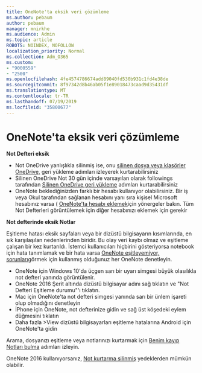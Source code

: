 ```yaml
---
title: OneNote'ta eksik veri çözümleme
ms.author: pebaum
author: pebaum
manager: mnirkhe
ms.audience: Admin
ms.topic: article
ROBOTS: NOINDEX, NOFOLLOW
localization_priority: Normal
ms.collection: Adm_O365
ms.custom:
- "9000559"
- "2500"
ms.openlocfilehash: 4fe4574786674add89040fd530b931c1fd4e38de
ms.sourcegitcommit: 8f97342d8b46ab05f1e89018473caad9d35431df
ms.translationtype: MT
ms.contentlocale: tr-TR
ms.lasthandoff: 07/19/2019
ms.locfileid: "35800677"
---
```

# <a name="resolving-missing-data-in-onenote"></a>OneNote'ta eksik veri çözümleme

**Not Defteri eksik**

- Not OneDrive yanlışlıkla silinmiş ise, onu [silinen dosya veya klasörler OneDrive,](https://support.office.com/article/949ada80-0026-4db3-a953-c99083e6a84f) geri yükleme adımları izleyerek kurtarabilirsiniz
- Silinen OneDrive Not 30 gün içinde varsayılan olarak followings tarafından [Silinen OneDrive geri yükleme](https://docs.microsoft.com/onedrive/restore-deleted-onedrive) adımları kurtarabilirsiniz
- OneNote beklediğinizden farklı bir hesabı kullanıyor olabilirsiniz. Bir iş veya Okul tarafından sağlanan hesabını yanı sıra kişisel Microsoft hesabınız varsa ( [OneNote'ta hesabı eklemek](https://support.office.com/article/5afff855-54ee-47e4-a773-db048d4ac299)için yönergeler bakın. Tüm Not Defterleri görüntülemek için diğer hesabınızı eklemek için gerekir

**Not defterinde eksik Notlar**

Eşitleme hatası eksik sayfaları veya bir dizüstü bilgisayarın kısımlarında, en sık karşılaşılan nedenlerinden biridir. Bu olay veri kaybı olmaz ve eşitleme çalışan bir kez kurtarıldı. İstemci kullanıcıları hiçbirini gösteriyorsa notebook için hata tanımlamak ve bir hata varsa [OneNote eşitleyemiyor, sorunları](https://support.office.com/article/299495ef-66d1-448f-90c1-b785a6968d45)görmek için kullanmış olduğunuz her OneNote denetleyin.

- OneNote için Windows 10'da üçgen sarı bir uyarı simgesi büyük olasılıkla not defteri yanında görüntülenir.
- OneNote 2016 Şerit altında dizüstü bilgisayar adını sağ tıklatın ve "Not Defteri Eşitleme durumu"'ı tıklatın.
- Mac için OneNote'ta not defteri simgesi yanında sarı bir ünlem işareti olup olmadığını denetleyin
- İPhone için OneNote, not defterinize gidin ve sağ üst köşedeki eylem düğmesini tıklatın
- Daha fazla >View dizüstü bilgisayarları eşitleme hatalarına Android için OneNote'ta gidin

Arama, dosyanızı eşitleme veya notlarınızı kurtarmak için [Benim kayıp Notları bulma](https://support.office.com/article/32cb2bd7-afe7-44d2-a711-398a88421287) adımları izleyin.

OneNote 2016 kullanıyorsanız, [Not kurtarma silinmiş](https://support.office.com/article/32ed1036-74fd-4c21-bc28-033a486e6b14) yedeklerden mümkün olabilir.